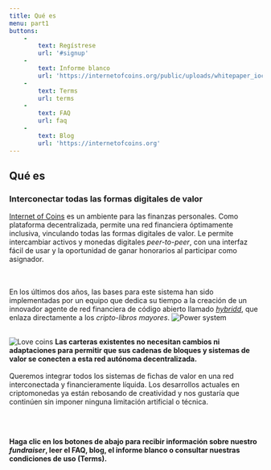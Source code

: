```yaml
---
title: Qué es
menu: part1
buttons:
    -
        text: Regístrese
        url: '#signup'
    -
        text: Informe blanco
        url: 'https://internetofcoins.org/public/uploads/whitepaper_ioc.pdf'
    -
        text: Terms
        url: terms
    -
        text: FAQ
        url: faq
    -
        text: Blog
        url: 'https://internetofcoins.org'
---
```


## Qué es
### Interconectar todas las formas digitales de valor

<span class="column-left">
<a href="https://internetofcoins.org" target="_blank">Internet of Coins</a> es un ambiente para las finanzas personales. Como plataforma decentralizada, permite una red financiera óptimamente inclusiva, vinculando todas las formas digitales de valor. Le permite intercambiar activos y monedas digitales <i>peer-to-peer</i>, con una interfaz fácil de usar y la oportunidad de ganar honorarios al participar como asignador.

<br><br>En los últimos dos años, las bases para este sistema han sido implementadas por un equipo que dedica su tiempo a la creación de un innovador agente de red financiera de código abierto llamado <a href="https://github.com/internetofcoins/hybridd" target="_blank"><i>hybridd</i></a>, que enlaza directamente a los <i>cripto-libros mayores</i>.
</span><span class="column-right small" style="height: 13em;"> ![Power system](power_system.svg "¡No quedan criptomonedas!") </span>
<br><br>

<span class="column-left small" style="height: 13em;"> ![Love coins](love_coins.svg "Los usuarios aman fichas diferentes y deben tener la libertad de elegir.") </span><span class="column-right">
<b>Las carteras existentes no necesitan cambios ni adaptaciones para permitir que sus cadenas de bloques y sistemas de valor se conecten a esta red autónoma decentralizada.</b><br><br>Queremos integrar todos los sistemas de fichas de valor en una red interconectada y financieramente líquida. Los desarrollos actuales en criptomonedas ya están rebosando de creatividad y nos gustaría que continúen sin imponer ninguna limitación artificial o técnica.
</span>

<br><br>

<b>Haga clic en los botones de abajo para recibir información sobre nuestro <i>fundraiser</i>, leer el FAQ, blog, el informe blanco o consultar nuestras condiciones de uso (Terms).</b>


